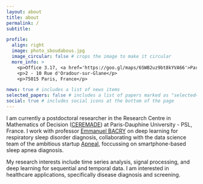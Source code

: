 ```yaml
---
layout: about
title: about
permalink: /
subtitle: 

profile:
  align: right
  image: photo_sboudabous.jpg
  image_circular: false # crops the image to make it circular
  more_info: >
    <p>Office 3.17, <a href='https://goo.gl/maps/6SWB2uz9bt8kYVA66'>PariSanté CampusE</a> </p>
    <p>2 - 10 Rue d'Oradour-sur-Glane</p>
    <p>75015 Paris, France</p>

news: true # includes a list of news items
selected_papers: false # includes a list of papers marked as "selected={true}"
social: true # includes social icons at the bottom of the page
---
```


I am currently a postdoctoral researcher in the Research Centre in Mathematics of Decision (<a href='https://www.ceremade.dauphine.fr'>CEREMADE</a>) at Paris-Dauphine University - PSL, France. I work with professor <a href='https://dauphine.psl.eu/en/research/resume-database/bacry-emmanuel'> Emmanuel BACRY</a> on deep learning for respiratory sleep disorder diagnosis, collaborating with the data science team of the ambitious startup <a href='http://apneal.ai/'>Apneal</a>, foccussing on smartphone-based sleep apnea diagnosis.

My research interests include time series analysis, signal processing, and deep learning for sequential and temporal data. I am interested in healthcare applications, specifically disease diagnosis and screening.
